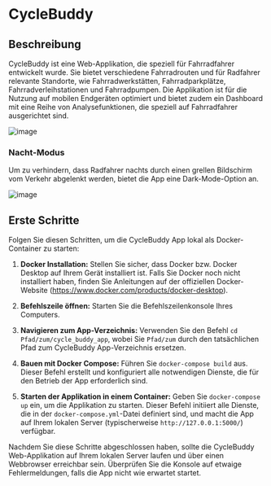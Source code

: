 # CycleBuddy

## Beschreibung
CycleBuddy ist eine Web-Applikation, die speziell für Fahrradfahrer entwickelt wurde. Sie bietet verschiedene Fahrradrouten und für Radfahrer relevante Standorte, wie Fahrradwerkstätten, Fahrradparkplätze, Fahrradverleihstationen und Fahrradpumpen. Die Applikation ist für die Nutzung auf mobilen Endgeräten optimiert und bietet zudem ein Dashboard mit eine Reihe von Analysefunktionen, die speziell auf Fahrradfahrer ausgerichtet sind.

![image](https://github.com/slinusc/cycle_buddy_app/assets/94235012/f0e0bcbe-11d5-4922-a0c3-8075c1caf667)

### Nacht-Modus
Um zu verhindern, dass Radfahrer nachts durch einen grellen Bildschirm vom Verkehr abgelenkt werden, bietet die App eine Dark-Mode-Option an.

![image](https://github.com/slinusc/cycle_buddy_app/assets/94235012/7b73e8ed-23c7-4d8b-b966-69e8cc09c607)

## Erste Schritte
Folgen Sie diesen Schritten, um die CycleBuddy App lokal als Docker-Container zu starten:

1. **Docker Installation:** Stellen Sie sicher, dass Docker bzw. Docker Desktop auf Ihrem Gerät installiert ist. Falls Sie Docker noch nicht installiert haben, finden Sie Anleitungen auf der offiziellen Docker-Website (https://www.docker.com/products/docker-desktop).

2. **Befehlszeile öffnen:** Starten Sie die Befehlszeilenkonsole Ihres Computers.

3. **Navigieren zum App-Verzeichnis:** Verwenden Sie den Befehl `cd Pfad/zum/cycle_buddy_app`, wobei Sie `Pfad/zum` durch den tatsächlichen Pfad zum CycleBuddy App-Verzeichnis ersetzen.

4. **Bauen mit Docker Compose:** Führen Sie `docker-compose build` aus. Dieser Befehl erstellt und konfiguriert alle notwendigen Dienste, die für den Betrieb der App erforderlich sind.

5. **Starten der Applikation in einem Container:** Geben Sie `docker-compose up` ein, um die Applikation zu starten. Dieser Befehl initiiert alle Dienste, die in der `docker-compose.yml`-Datei definiert sind, und macht die App auf Ihrem lokalen Server (typischerweise `http://127.0.0.1:5000/`) verfügbar.

Nachdem Sie diese Schritte abgeschlossen haben, sollte die CycleBuddy Web-Applikation auf Ihrem lokalen Server laufen und über einen Webbrowser erreichbar sein. Überprüfen Sie die Konsole auf etwaige Fehlermeldungen, falls die App nicht wie erwartet startet.
